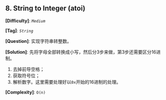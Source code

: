 ## 8. String to Integer (atoi)

__[Difficulty]__: _`Medium`_

__[Tag]__: _`String`_

__[Question]__: 实现字符串转整数。

__[Solution]__: 先将字母全部转换成小写，然后分3步来做，第3步还需要区分16进制。

1. 去掉前导空格；
2. 获取符号位；
3. 解析数字。这里需要处理好以`0x`开始的16进制的处理。

__[Complexity]__: `O(n)`
